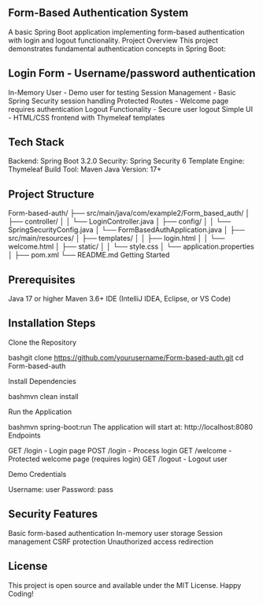 ## Form-Based Authentication System
A basic Spring Boot application implementing form-based authentication with login and logout functionality.
Project Overview
This project demonstrates fundamental authentication concepts in Spring Boot:

## Login Form - Username/password authentication
In-Memory User - Demo user for testing
Session Management - Basic Spring Security session handling
Protected Routes - Welcome page requires authentication
Logout Functionality - Secure user logout
Simple UI - HTML/CSS frontend with Thymeleaf templates

## Tech Stack

Backend: Spring Boot 3.2.0
Security: Spring Security 6
Template Engine: Thymeleaf
Build Tool: Maven
Java Version: 17+

## Project Structure
Form-based-auth/
├── src/main/java/com/example2/Form_based_auth/
│   ├── controller/
│   │   └── LoginController.java
│   ├── config/
│   │   └── SpringSecurityConfig.java
│   └── FormBasedAuthApplication.java
│
├── src/main/resources/
│   ├── templates/
│   │   ├── login.html
│   │   └── welcome.html
│   ├── static/
│   │   └── style.css
│   └── application.properties
│
├── pom.xml
└── README.md
Getting Started
## Prerequisites

Java 17 or higher
Maven 3.6+
IDE (IntelliJ IDEA, Eclipse, or VS Code)

## Installation Steps

Clone the Repository

bashgit clone https://github.com/yourusername/Form-based-auth.git
cd Form-based-auth

Install Dependencies

bashmvn clean install

Run the Application

bashmvn spring-boot:run
The application will start at: http://localhost:8080
Endpoints

GET /login - Login page
POST /login - Process login
GET /welcome - Protected welcome page (requires login)
GET /logout - Logout user

Demo Credentials

Username: user
Password: pass

## Security Features

Basic form-based authentication
In-memory user storage
Session management
CSRF protection
Unauthorized access redirection

## License
This project is open source and available under the MIT License.
Happy Coding!
